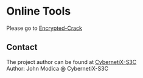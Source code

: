 # Online Tools
Please go to [Encrypted-Crack](http://Encrypted-Crack.github.io/)

## Contact
The project author can be found at [CybernetiX-S3C](https://CybernetiX-S3C.github.io/)  
Author: John Modica @ CybernetiX-S3C
